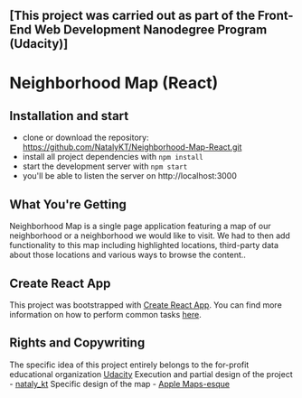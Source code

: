 ## [This project was carried out as part of the Front-End Web Development Nanodegree Program (Udacity)]

# Neighborhood Map (React)

## Installation and start

* clone or download the repository: https://github.com/NatalyKT/Neighborhood-Map-React.git
* install all project dependencies with `npm install`
* start the development server with `npm start`
* you'll be able to listen the server on http://localhost:3000

## What You're Getting

Neighborhood Map is a single page application featuring a map of our neighborhood or a neighborhood we would like to visit. We had to then add functionality to this map including highlighted locations, third-party data about those locations and various ways to browse the content..

## Create React App

This project was bootstrapped with [Create React App](https://github.com/facebookincubator/create-react-app). You can find more information on how to perform common tasks [here](https://github.com/facebookincubator/create-react-app/blob/master/packages/react-scripts/template/README.md).

## Rights and Copywriting

The specific idea of this project entirely belongs to the for-profit educational organization [Udacity](https://udacity.com)
Execution and partial design of the project - [nataly_kt](https://github.com/NatalyKT)
Specific design of the map - [Apple Maps-esque](https://snazzymaps.com/style/42/apple-maps-esque)